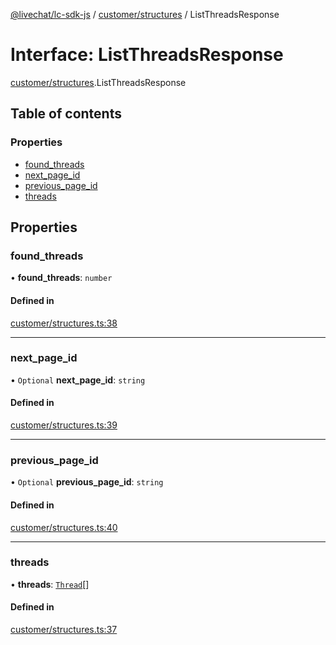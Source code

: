 [@livechat/lc-sdk-js](../README.md) / [customer/structures](../modules/customer_structures.md) / ListThreadsResponse

# Interface: ListThreadsResponse

[customer/structures](../modules/customer_structures.md).ListThreadsResponse

## Table of contents

### Properties

- [found\_threads](customer_structures.ListThreadsResponse.md#found_threads)
- [next\_page\_id](customer_structures.ListThreadsResponse.md#next_page_id)
- [previous\_page\_id](customer_structures.ListThreadsResponse.md#previous_page_id)
- [threads](customer_structures.ListThreadsResponse.md#threads)

## Properties

### found\_threads

• **found\_threads**: `number`

#### Defined in

[customer/structures.ts:38](https://github.com/livechat/lc-sdk-js/blob/951da85/src/customer/structures.ts#L38)

___

### next\_page\_id

• `Optional` **next\_page\_id**: `string`

#### Defined in

[customer/structures.ts:39](https://github.com/livechat/lc-sdk-js/blob/951da85/src/customer/structures.ts#L39)

___

### previous\_page\_id

• `Optional` **previous\_page\_id**: `string`

#### Defined in

[customer/structures.ts:40](https://github.com/livechat/lc-sdk-js/blob/951da85/src/customer/structures.ts#L40)

___

### threads

• **threads**: [`Thread`](objects.Thread.md)[]

#### Defined in

[customer/structures.ts:37](https://github.com/livechat/lc-sdk-js/blob/951da85/src/customer/structures.ts#L37)
